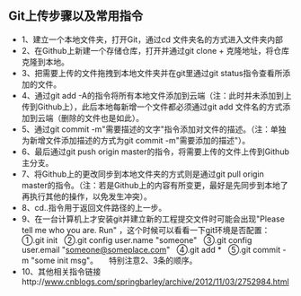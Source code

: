 
## Git上传步骤以及常用指令

* 1、建立一个本地文件夹，打开Git，通过cd 文件夹名的方式进入文件夹内部
* 2、在Github上新建一个存储仓库，打开并通过git clone + 克隆地址，将仓库克隆到本地。
* 3、把需要上传的文件拖拽到本地文件夹并在git里通过git status指令查看所添加的文件。
* 4、通过git add -A的指令将所有本地文件添加到云端（注：此时并未添加到上传到Github上），此后本地每新增一个文件都必须通过git add 文件名的方式添加到云端（删除的文件也是如此）。
* 5、通过git commit -m"需要描述的文字"指令添加对文件的描述。（注：单独为新增文件添加描述的方式为git commit -m"需要添加的描述"）。
* 6、最后通过git push origin master的指令，将需要上传的文件上传到Github主分支。
* 7、将Github上的更改同步到本地文件夹的方式则是通过git pull origin master的指令。（注：若是Github上的内容有所变更，最好是先同步到本地了再执行其他的操作，以免发生冲突）。
* 8、cd..指令用于返回文件路径的上一步。
* 9、在一台计算机上才安装git并建立新的工程提交文件时可能会出现"Please tell me who you are. Run" ，这个时候可以看看一下git环境是否配置：
   ①.git init
   ②.git config user.name "someone"
   ③.git config user.email "someone@someplace.com"
   ④.git add *
   ⑤.git commit -m "some init msg"。
   
   特别注意2、3条的顺序。
* 10、其他相关指令链接http://www.cnblogs.com/springbarley/archive/2012/11/03/2752984.html
